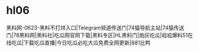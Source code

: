 # hl06
黑料网-0623-黑料不打烊入口|Telegram频道传送门|74猫导航主站|74猫传送门|78黑料网|黑料社|吃瓜网官网下载|黑料专区|HL黑料门|炮灰吃瓜|呱呱爆料51在线吃瓜|下载吃瓜直播|今日吃瓜必吃大瓜免费全网更新|881比鸭
